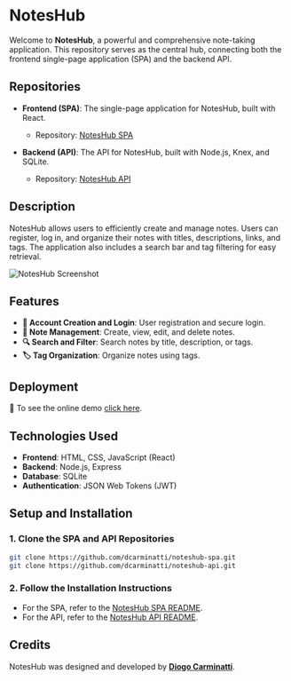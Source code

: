 # NotesHub

Welcome to **NotesHub**, a powerful and comprehensive note-taking application. This repository serves as the central hub, connecting both the frontend single-page application (SPA) and the backend API. 

## Repositories

- **Frontend (SPA)**: The single-page application for NotesHub, built with React.
  - Repository: [NotesHub SPA](https://github.com/dcarminatti/noteshub-spa)
  
- **Backend (API)**: The API for NotesHub, built with Node.js, Knex, and SQLite.
  - Repository: [NotesHub API](https://github.com/dcarminatti/noteshub-api)

## Description

NotesHub allows users to efficiently create and manage notes. Users can register, log in, and organize their notes with titles, descriptions, links, and tags. The application also includes a search bar and tag filtering for easy retrieval.

![NotesHub Screenshot](https://github.com/user-attachments/assets/027bcb61-6481-4888-a898-e3e0eacf754e)

## Features

- **🔐 Account Creation and Login**: User registration and secure login.
- **📝 Note Management**: Create, view, edit, and delete notes.
- **🔍 Search and Filter**: Search notes by title, description, or tags.
- **🏷️ Tag Organization**: Organize notes using tags.

## Deployment

🚀 To see the online demo [click here](https://main--noteshub-dc.netlify.app/).

## Technologies Used

- **Frontend**: HTML, CSS, JavaScript (React)
- **Backend**: Node.js, Express
- **Database**: SQLite
- **Authentication**: JSON Web Tokens (JWT)

## Setup and Installation

### 1. Clone the SPA and API Repositories

```bash
git clone https://github.com/dcarminatti/noteshub-spa.git
git clone https://github.com/dcarminatti/noteshub-api.git
```

### 2. Follow the Installation Instructions

- For the SPA, refer to the [NotesHub SPA README](https://github.com/dcarminatti/noteshub-spa#readme).
- For the API, refer to the [NotesHub API README](https://github.com/dcarminatti/noteshub-api#readme).

## Credits

NotesHub was designed and developed by **[Diogo Carminatti](https://github.com/dcarminatti)**.
